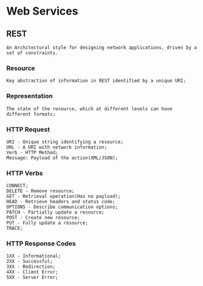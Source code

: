 # Web Services


## REST
    An Architectural style for designing network applications, driven by a set of constraints.

### Resource
    Key abstraction of information in REST identified by a unique URI;

### Representation
    The state of the resource, which at different levels can have different formats;
    
### HTTP Request
    URI - Unique string identifying a resource;
    URL - A URI with network information;
    Verb - HTTP Method;
    Message: Payload of the action(XML/JSON);
    
### HTTP Verbs
    CONNECT;
    DELETE - Remove resource;
    GET - Retrieval operation(Has no payload);
    HEAD - Retrieve headers and status code;
    OPTIONS - Describe communication options;
    PATCH - Partially update a resource;
    POST - Create new resource;
    PUT - Fully update a resource;
    TRACE;
    
### HTTP Response Codes
    1XX - Informational;
    2XX - Successful;
    3XX - Redirection;
    4XX - Client Error;
    5XX - Server Error;